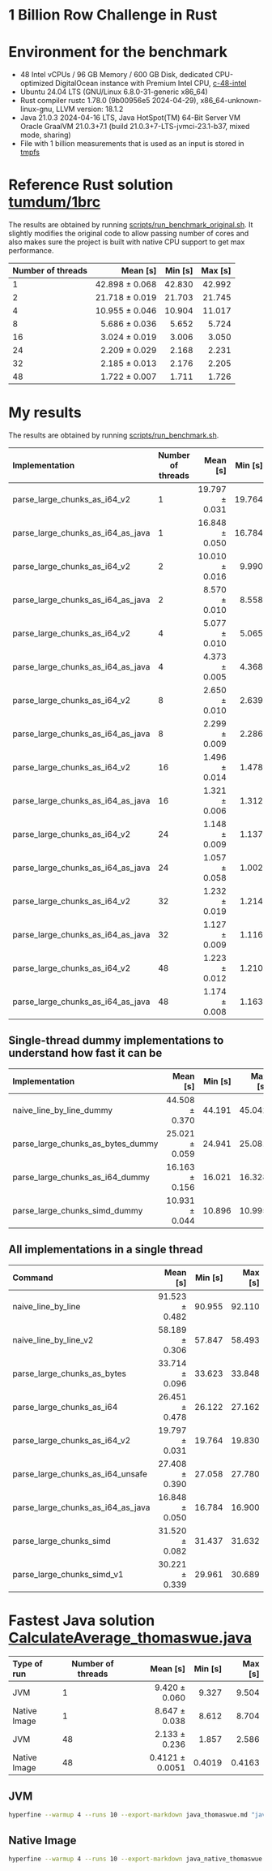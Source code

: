 1 Billion Row Challenge in Rust
==========

# Environment for the benchmark

- 48 Intel vCPUs / 96 GB Memory / 600 GB Disk, dedicated CPU-optimized DigitalOcean instance with Premium Intel
  CPU, [c-48-intel](https://docs.digitalocean.com/products/droplets/details/pricing/)
- Ubuntu 24.04 LTS (GNU/Linux 6.8.0-31-generic x86_64)
- Rust compiler rustc 1.78.0 (9b00956e5 2024-04-29), x86_64-unknown-linux-gnu, LLVM version: 18.1.2
- Java 21.0.3 2024-04-16 LTS, Java HotSpot(TM) 64-Bit Server VM Oracle GraalVM 21.0.3+7.1 (build
  21.0.3+7-LTS-jvmci-23.1-b37, mixed mode, sharing)
- File with 1 billion measurements that is used as an input is stored in [tmpfs](https://docs.kernel.org/filesystems/tmpfs.html)

# Reference Rust solution [tumdum/1brc](https://github.com/tumdum/1brc)

The results are obtained by running [scripts/run_benchmark_original.sh](scripts/run_benchmark_original.sh). It slightly
modifies the original code to allow passing number of cores and also makes sure the project is built with native CPU
support to get max performance.

| Number of threads |       Mean [s] | Min [s] | Max [s] |
|:------------------|---------------:|--------:|--------:|
| 1                 | 42.898 ± 0.068 |  42.830 |  42.992 |
| 2                 | 21.718 ± 0.019 |  21.703 |  21.745 |
| 4                 | 10.955 ± 0.046 |  10.904 |  11.017 |
| 8                 |  5.686 ± 0.036 |   5.652 |   5.724 |
| 16                |  3.024 ± 0.019 |   3.006 |   3.050 |
| 24                |  2.209 ± 0.029 |   2.168 |   2.231 |
| 32                |  2.185 ± 0.013 |   2.176 |   2.205 |
| 48                |  1.722 ± 0.007 |   1.711 |   1.726 |

# My results

The results are obtained by running [scripts/run_benchmark.sh](scripts/run_benchmark.sh).

| Implementation                    | Number of threads |       Mean [s] | Min [s] | Max [s] |
|:----------------------------------|-------------------|---------------:|--------:|--------:|
| parse_large_chunks_as_i64_v2      | 1                 | 19.797 ± 0.031 |  19.764 |  19.830 |
| parse_large_chunks_as_i64_as_java | 1                 | 16.848 ± 0.050 |  16.784 |  16.900 |
| parse_large_chunks_as_i64_v2      | 2                 | 10.010 ± 0.016 |   9.990 |  10.030 |
| parse_large_chunks_as_i64_as_java | 2                 |  8.570 ± 0.010 |   8.558 |   8.579 |
| parse_large_chunks_as_i64_v2      | 4                 |  5.077 ± 0.010 |   5.065 |   5.090 |
| parse_large_chunks_as_i64_as_java | 4                 |  4.373 ± 0.005 |   4.368 |   4.380 |
| parse_large_chunks_as_i64_v2      | 8                 |  2.650 ± 0.010 |   2.639 |   2.661 |
| parse_large_chunks_as_i64_as_java | 8                 |  2.299 ± 0.009 |   2.286 |   2.306 |
| parse_large_chunks_as_i64_v2      | 16                |  1.496 ± 0.014 |   1.478 |   1.507 |
| parse_large_chunks_as_i64_as_java | 16                |  1.321 ± 0.006 |   1.312 |   1.326 |
| parse_large_chunks_as_i64_v2      | 24                |  1.148 ± 0.009 |   1.137 |   1.156 |
| parse_large_chunks_as_i64_as_java | 24                |  1.057 ± 0.058 |   1.002 |   1.138 |
| parse_large_chunks_as_i64_v2      | 32                |  1.232 ± 0.019 |   1.214 |   1.259 |
| parse_large_chunks_as_i64_as_java | 32                |  1.127 ± 0.009 |   1.116 |   1.138 |
| parse_large_chunks_as_i64_v2      | 48                |  1.223 ± 0.012 |   1.210 |   1.238 |
| parse_large_chunks_as_i64_as_java | 48                |  1.174 ± 0.008 |   1.163 |   1.180 |

## Single-thread dummy implementations to understand how fast it can be

| Implementation                    |       Mean [s] | Min [s] | Max [s] |
|:----------------------------------|---------------:|--------:|--------:|
| naive_line_by_line_dummy          | 44.508 ± 0.370 |  44.191 |  45.042 |
| parse_large_chunks_as_bytes_dummy | 25.021 ± 0.059 |  24.941 |  25.081 |
| parse_large_chunks_as_i64_dummy   | 16.163 ± 0.156 |  16.021 |  16.328 |
| parse_large_chunks_simd_dummy     | 10.931 ± 0.044 |  10.896 |  10.995 |

## All implementations in a single thread

| Command                           |       Mean [s] | Min [s] | Max [s] |    Relative |
|:----------------------------------|---------------:|--------:|--------:|------------:|
| naive_line_by_line                | 91.523 ± 0.482 |  90.955 |  92.110 | 5.43 ± 0.03 |
| naive_line_by_line_v2             | 58.189 ± 0.306 |  57.847 |  58.493 | 3.45 ± 0.02 |
| parse_large_chunks_as_bytes       | 33.714 ± 0.096 |  33.623 |  33.848 | 2.00 ± 0.01 |
| parse_large_chunks_as_i64         | 26.451 ± 0.478 |  26.122 |  27.162 | 1.57 ± 0.03 |
| parse_large_chunks_as_i64_v2      | 19.797 ± 0.031 |  19.764 |  19.830 | 1.18 ± 0.00 |
| parse_large_chunks_as_i64_unsafe  | 27.408 ± 0.390 |  27.058 |  27.780 | 1.63 ± 0.02 |
| parse_large_chunks_as_i64_as_java | 16.848 ± 0.050 |  16.784 |  16.900 |        1.00 |
| parse_large_chunks_simd           | 31.520 ± 0.082 |  31.437 |  31.632 | 1.87 ± 0.01 |
| parse_large_chunks_simd_v1        | 30.221 ± 0.339 |  29.961 |  30.689 | 1.79 ± 0.02 |

# Fastest Java solution [CalculateAverage_thomaswue.java](https://github.com/gunnarmorling/1brc/blob/main/src/main/java/dev/morling/onebrc/CalculateAverage_thomaswue.java)

| Type of run  | Number of threads |        Mean [s] | Min [s] | Max [s] |
|:-------------|-------------------|----------------:|--------:|--------:|
| JVM          | 1                 |   9.420 ± 0.060 |   9.327 |   9.504 |
| Native Image | 1                 |   8.647 ± 0.038 |   8.612 |   8.704 |
| JVM          | 48                |   2.133 ± 0.236 |   1.857 |   2.586 |
| Native Image | 48                | 0.4121 ± 0.0051 |  0.4019 |  0.4163 |

## JVM

```bash
hyperfine --warmup 4 --runs 10 --export-markdown java_thomaswue.md "java --enable-preview --class-path /root/code/github/gunnarmorling/1brc/target/average-1.0.0-SNAPSHOT.jar dev.morling.onebrc.CalculateAverage_thomaswue"
```

## Native Image

```bash
hyperfine --warmup 4 --runs 10 --export-markdown java_native_thomaswue.md /root/code/github/gunnarmorling/1brc/target/CalculateAverage_thomaswue_image
```
